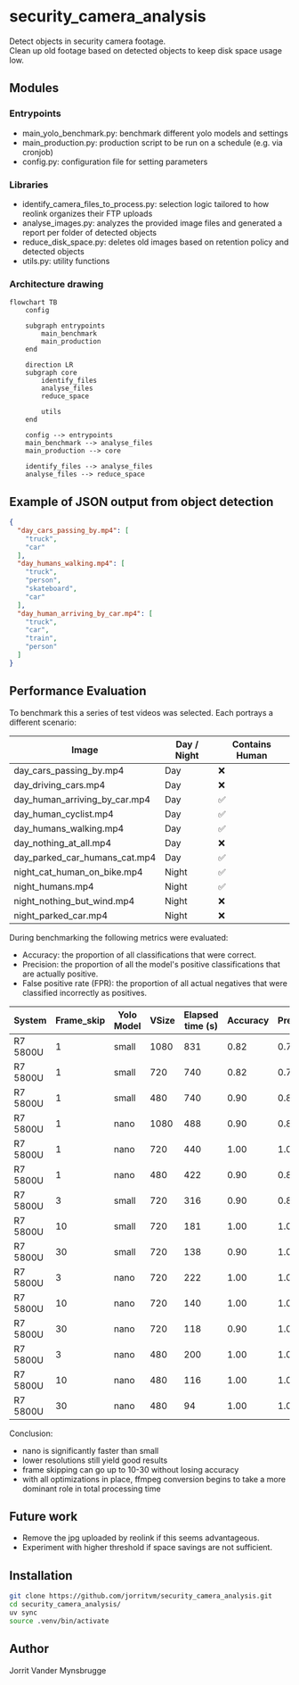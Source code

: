 # security_camera_analysis

Detect objects in security camera footage.  
Clean up old footage based on detected objects to keep disk space usage low.

## Modules

### Entrypoints

- main_yolo_benchmark.py: benchmark different yolo models and settings
- main_production.py: production script to be run on a schedule (e.g. via cronjob)
- config.py: configuration file for setting parameters

### Libraries

- identify_camera_files_to_process.py: selection logic tailored to how reolink organizes their FTP uploads
- analyse_images.py: analyzes the provided image files and generated a report per folder of detected objects
- reduce_disk_space.py: deletes old images based on retention policy and detected objects
- utils.py: utility functions

### Architecture drawing

```mermaid
flowchart TB
    config
    
    subgraph entrypoints
        main_benchmark
        main_production
    end

    direction LR
    subgraph core
        identify_files 
        analyse_files
        reduce_space
        
        utils
    end

    config --> entrypoints
    main_benchmark --> analyse_files
    main_production --> core

    identify_files --> analyse_files
    analyse_files --> reduce_space
```


## Example of JSON output from object detection

```json
{
  "day_cars_passing_by.mp4": [
    "truck",
    "car"
  ],
  "day_humans_walking.mp4": [
    "truck",
    "person",
    "skateboard",
    "car"
  ],
  "day_human_arriving_by_car.mp4": [
    "truck",
    "car",
    "train",
    "person"
  ]
}
```

## Performance Evaluation

To benchmark this a series of test videos was selected. Each portrays a different scenario:

 Image                         | Day / Night | Contains Human 
-------------------------------|-------------|----------------
 day_cars_passing_by.mp4       | Day         | ❌              
 day_driving_cars.mp4          | Day         | ❌              
 day_human_arriving_by_car.mp4 | Day         | ✅              
 day_human_cyclist.mp4         | Day         | ✅              
 day_humans_walking.mp4        | Day         | ✅              
 day_nothing_at_all.mp4        | Day         | ❌              
 day_parked_car_humans_cat.mp4 | Day         | ✅              
 night_cat_human_on_bike.mp4   | Night       | ✅              
 night_humans.mp4              | Night       | ✅              
 night_nothing_but_wind.mp4    | Night       | ❌              
 night_parked_car.mp4          | Night       | ❌              

During benchmarking the following metrics were evaluated:

- Accuracy: the proportion of all classifications that were correct.
- Precision: the proportion of all the model's positive classifications that are actually positive.
- False positive rate (FPR): the proportion of all actual negatives that were classified incorrectly as positives.

 System   | Frame_skip | Yolo Model | VSize | Elapsed time (s) | Accuracy | Precision | FPR  
----------|------------|------------|-------|------------------|----------|-----------|------
 R7 5800U | 1          | small      | 1080  | 831              | 0.82     | 0.75      | 0.40 
 R7 5800U | 1          | small      | 720   | 740              | 0.82     | 0.75      | 0.40 
 R7 5800U | 1          | small      | 480   | 740              | 0.90     | 0.86      | 0.20 
 R7 5800U | 1          | nano       | 1080  | 488              | 0.90     | 0.86      | 0.20 
 R7 5800U | 1          | nano       | 720   | 440              | 1.00     | 1.00      | 0.00 
 R7 5800U | 1          | nano       | 480   | 422              | 0.90     | 0.86      | 0.20 
 R7 5800U | 3          | small      | 720   | 316              | 0.90     | 0.86      | 0.20 
 R7 5800U | 10         | small      | 720   | 181              | 1.00     | 1.00      | 0.00 
 R7 5800U | 30         | small      | 720   | 138              | 0.90     | 1.00      | 0.00 
 R7 5800U | 3          | nano       | 720   | 222              | 1.00     | 1.00      | 0.00 
 R7 5800U | 10         | nano       | 720   | 140              | 1.00     | 1.00      | 0.00 
 R7 5800U | 30         | nano       | 720   | 118              | 0.90     | 1.00      | 0.00 
 R7 5800U | 3          | nano       | 480   | 200              | 1.00     | 1.00      | 0.00 
 R7 5800U | 10         | nano       | 480   | 116              | 1.00     | 1.00      | 0.00 
 R7 5800U | 30         | nano       | 480   | 94               | 1.00     | 1.00      | 0.00 
 

Conclusion:
- nano is significantly faster than small
- lower resolutions still yield good results
- frame skipping can go up to 10-30 without losing accuracy
- with all optimizations in place, ffmpeg conversion begins to take a more dominant role in total processing time

## Future work
- Remove the jpg uploaded by reolink if this seems advantageous.
- Experiment with higher threshold if space savings are not sufficient.


## Installation

```bash
git clone https://github.com/jorritvm/security_camera_analysis.git
cd security_camera_analysis/
uv sync
source .venv/bin/activate
```

## Author
Jorrit Vander Mynsbrugge 



